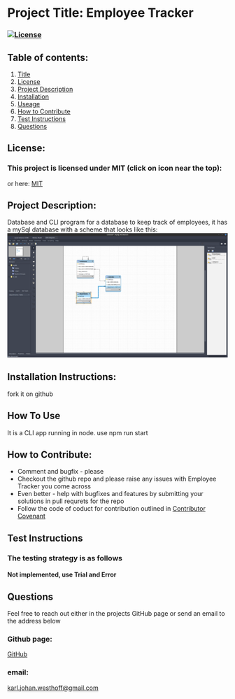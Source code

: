 
  # Project Title: Employee Tracker 
  ### [![License](https://img.shields.io/badge/License-MIT-yellow.svg)](https://opensource.org/licenses/MIT)
  
  ## Table of contents:
  1. [Title](#Project-Title)
  1. [License](#License)
  1. [Project Description](#Project-Description)
  1. [Installation](#Installation-Instructions)
  1. [Useage](#How-To-Use)
  1. [How to Contribute](#How-to-Contribute)
  1. [Test Instructions](#Test-Instructions)
  1. [Questions](#Questions)

  ## License: 
  ### This project is licensed under MIT (click on icon near the top):
  or here: [MIT](https://opensource.org/licenses/MIT)
 

  ## Project Description:
  Database and CLI program for a database to keep track of employees, it has a mySql database with a scheme that looks like this:
  ![](img/Hr_db_diagram.png)
  


  ## Installation Instructions:
  fork it on github
  ## How To Use
  It is a CLI app running in node. use npm run start
  ## How to Contribute:
  * Comment and bugfix - please
  * Checkout the github repo and please raise any issues with Employee Tracker you come across 
  * Even better - help with bugfixes and features by submitting your solutions in pull requrets for the repo
  * Follow the code of coduct for contribution outlined in [Contributor Covenant](https://www.contributor-covenant.org/) 
  ## Test Instructions
  ### The testing strategy is as follows
  #### Not implemented, use Trial and Error

  ## Questions
  Feel free to reach out either in the projects GitHub page or send an email to the address below
  ### Github page:
  [GitHub](https://github.com/KJWesthoff/EmployeeTracker)
  ### email:
  [karl.johan.westhoff@gmail.com](mailto:karl.johan.westhoff@gmail.com) 
